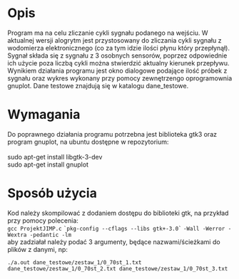 # Opis

Program ma na celu zliczanie cykli sygnału podanego na wejściu. W aktualnej wersji alogrytm jest przystosowany do zliczania cykli sygnału z wodomierza elektronicznego (co za tym idzie ilości płynu który przepłynął).
Sygnał składa się z sygnału z 3 osobnych sensorów, poprzez odpowiednie ich użycie poza liczbą cykli można stwierdzić aktualny kierunek przepływu.
Wynikiem działania programu jest okno dialogowe podające ilość próbek z sygnału oraz wykres wykonany przy pomocy zewnętrzengo oprogramownia gnuplot.
Dane testowe znajdują się w katalogu dane_testowe.

# Wymagania
Do poprawnego działania programu potrzebna jest biblioteka gtk3 oraz program gnuplot, na ubuntu dostępne w repozytorium:<br />
<br />
sudo apt-get install libgtk-3-dev<br />
sudo apt-get install gnuplot<br />

# Sposób użycia
Kod należy skompilować z dodaniem dostępu do biblioteki gtk, na przykład przy pomocy polecenia:<br />
`gcc ProjektJIMP.c` `` `pkg-config --cflags --libs gtk+-3.0` `` `-Wall -Werror -Wextra -pedantic -lm`<br />
aby zadziałał należy podać 3 argumenty, będące nazwami/ścieżkami do plików z danymi, np:<br />

`./a.out dane_testowe/zestaw_1/0_70st_1.txt dane_testowe/zestaw_1/0_70st_2.txt dane_testowe/zestaw_1/0_70st_3.txt`

